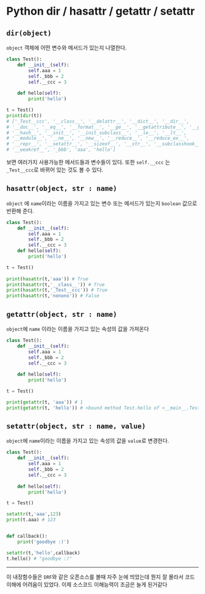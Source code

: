 # Python dir / hasattr / getattr / setattr

## `dir(object)`
`object` 객체에 어떤 변수와 메서드가 있는지 나열한다.
```python
class Test():
    def __init__(self):
        self.aaa = 1
        self._bbb = 2
        self.__ccc = 3
    
    def hello(self):
        print('hello')

t = Test()
print(dir(t))
# ['_Test__ccc', '__class__', '__delattr__', '__dict__', '__dir__', 
# '__doc__', '__eq__', '__format__', '__ge__', '__getattribute__', '__gt__', 
# '__hash__', '__init__', '__init_subclass__', '__le__', '__lt__', 
# '__module__', '__ne__', '__new__', '__reduce__', '__reduce_ex__', 
# '__repr__', '__setattr__', '__sizeof__', '__str__', '__subclasshook__', 
# '__weakref__', '_bbb', 'aaa', 'hello']
```
보면 여러가지 사용가능한 메서드들과 변수들이 있다.
또한 `self.__ccc` 는 `_Test__ccc`로 바뀌어 있는 것도 볼 수 있다.
## `hasattr(object, str : name)`
`object` 에 `name`이라는 이름을 가지고 있는 변수 또는 메서드가 있는지 `boolean` 값으로 반환해 준다.
```python
class Test():
    def __init__(self):
        self.aaa = 1
        self._bbb = 2
        self.__ccc = 3
    def hello(self):
        print('hello')

t = Test()
        
print(hasattr(t,'aaa')) # True
print(hasattr(t,'__class__')) # True
print(hasattr(t,'_Test__ccc')) # True
print(hasattr(t,'nonono')) # False
```

## `getattr(object, str : name)`
`object`에 `name` 이라는 이름을 가지고 있는 속성의 값을 가져온다
```python
class Test():
    def __init__(self):
        self.aaa = 1
        self._bbb = 2
        self.__ccc = 3
    
    def hello(self):
        print('hello')

t = Test()

print(getattr(t, 'aaa')) # 1
print(getattr(t, 'hello')) # <bound method Test.hello of <__main__.Test object at 0x000001DA82D90668>>
```

## `setattr(object, str : name, value)`
`object`에 `name`이라는 이름을 가지고 있는 속성의 값을 `value`로 변경한다.
```python
class Test():
    def __init__(self):
        self.aaa = 1
        self._bbb = 2
        self.__ccc = 3
    
    def hello(self):
        print('hello')

t = Test()

setattr(t,'aaa',123)
print(t.aaa) # 123


def callback():
    print('goodbye :)')

setattr(t,'hello',callback)
t.hello() # "goodbye :)"
```
----------

이 내장함수들은 `DRF`와 같은 오픈소스를 볼때 자주 눈에 띄었는데 뭔지 잘 몰라서 코드 이해에 어려움이 있었다.
이제 소스코드 이해능력이 조금은 늘게 된거같다